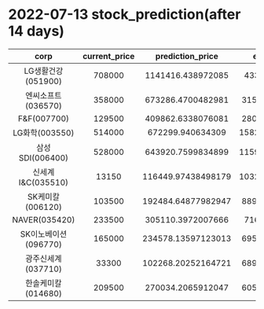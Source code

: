 # 2022-07-13 stock_prediction(after 14 days)

|   corp   |   current_price   |   prediction_price   |   expected_profit   |
|:--------:|:-----------------:|:--------------------:|:-------------------:|
|LG생활건강(051900)|708000|1141416.438972085|433416.438972085|
|엔씨소프트(036570)|358000|673286.4700482981|315286.4700482981|
|F&F(007700)|129500|409862.6338076081|280362.6338076081|
|LG화학(003550)|514000|672299.940634309|158299.94063430896|
|삼성SDI(006400)|528000|643920.7599834899|115920.75998348987|
|신세계 I&C(035510)|13150|116449.97438498179|103299.97438498179|
|SK케미칼(006120)|103500|192484.64877982947|88984.64877982947|
|NAVER(035420)|233500|305110.3972007666|71610.3972007666|
|SK이노베이션(096770)|165000|234578.13597123013|69578.13597123013|
|광주신세계(037710)|33300|102268.20252164721|68968.20252164721|
|한솔케미칼(014680)|209500|270034.2065912047|60534.20659120468|
